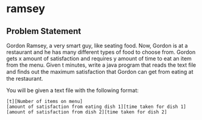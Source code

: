 # ramsey

## Problem Statement
Gordon Ramsey, a very smart guy, like seating food.
Now, Gordon is at a restaurant and he has many different types of food to choose from. Gordon gets x amount of satisfaction and requires y amount of time to eat an item from the menu.
Given t minutes, write a java program that reads the text file and ﬁnds out the maximum satisfaction that Gordon can get from eating at the restaurant.


You will be given a text file with the following format:
```
[t][Number of items on menu]
[amount of satisfaction from eating dish 1][time taken for dish 1]
[amount of satisfaction from dish 2][time taken for dish 2]
```